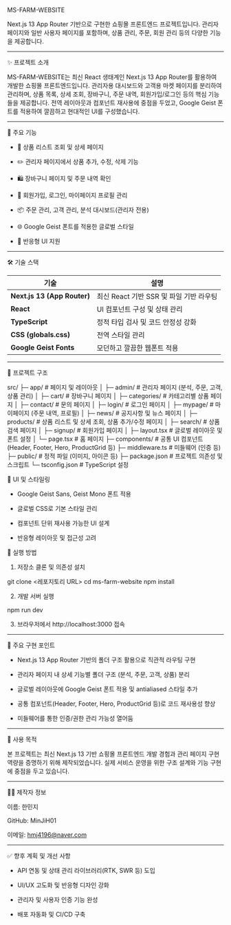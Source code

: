 MS-FARM-WEBSITE

Next.js 13 App Router 기반으로 구현한 쇼핑몰 프론트엔드 프로젝트입니다.
관리자 페이지와 일반 사용자 페이지를 포함하며, 상품 관리, 주문, 회원 관리 등의 다양한 기능을 제공합니다.

---

✨ 프로젝트 소개

MS-FARM-WEBSITE는 최신 React 생태계인 Next.js 13 App Router를 활용하여 개발한 쇼핑몰 프론트엔드입니다.
관리자용 대시보드와 고객용 마켓 페이지를 분리하여 관리하며, 상품 목록, 상세 조회, 장바구니, 주문 내역, 회원가입/로그인 등의 핵심 기능들을 제공합니다.
전역 레이아웃과 컴포넌트 재사용에 중점을 두었고, Google Geist 폰트를 적용하여 깔끔하고 현대적인 UI를 구성했습니다.

---

🧩 주요 기능

- 🛒 상품 리스트 조회 및 상세 페이지

- ✏️ 관리자 페이지에서 상품 추가, 수정, 삭제 기능

- 🛍 장바구니 페이지 및 주문 내역 확인

- 🔐 회원가입, 로그인, 마이페이지 프로필 관리

- 📦 주문 관리, 고객 관리, 분석 대시보드(관리자 전용)

- 🌐 Google Geist 폰트를 적용한 글로벌 스타일

- 📱 반응형 UI 지원

---

🛠 기술 스택

| 기술                          | 설명                          |
| --------------------------- | --------------------------- |
| **Next.js 13 (App Router)** | 최신 React 기반 SSR 및 파일 기반 라우팅 |
| **React**                   | UI 컴포넌트 구성 및 상태 관리          |
| **TypeScript**              | 정적 타입 검사 및 코드 안정성 강화        |
| **CSS (globals.css)**       | 전역 스타일 관리                   |
| **Google Geist Fonts**      | 모던하고 깔끔한 웹폰트 적용             |

---

📁 프로젝트 구조

src/
 ├─ app/                # 페이지 및 레이아웃
 │  ├─ admin/           # 관리자 페이지 (분석, 주문, 고객, 상품 관리)
 │  ├─ cart/            # 장바구니 페이지
 │  ├─ categories/      # 카테고리별 상품 페이지
 │  ├─ contact/         # 문의 페이지
 │  ├─ login/           # 로그인 페이지
 │  ├─ mypage/          # 마이페이지 (주문 내역, 프로필)
 │  ├─ news/            # 공지사항 및 뉴스 페이지
 │  ├─ products/        # 상품 리스트 및 상세 조회, 상품 추가/수정 페이지
 │  ├─ search/          # 상품 검색 페이지
 │  ├─ signup/          # 회원가입 페이지
 │  ├─ layout.tsx       # 글로벌 레이아웃 및 폰트 설정
 │  └─ page.tsx         # 홈 페이지
 ├─ components/         # 공통 UI 컴포넌트 (Header, Footer, Hero, ProductGrid 등)
 ├─ middleware.ts       # 미들웨어 (인증 등)
 ├─ public/             # 정적 파일 (이미지, 아이콘 등)
 ├─ package.json        # 프로젝트 의존성 및 스크립트
 └─ tsconfig.json       # TypeScript 설정


🎨 UI 및 스타일링

- Google Geist Sans, Geist Mono 폰트 적용

- 글로벌 CSS로 기본 스타일 관리

- 컴포넌트 단위 재사용 가능한 UI 설계

- 반응형 레이아웃 및 접근성 고려

🚀 실행 방법

1. 저장소 클론 및 의존성 설치

git clone <레포지토리 URL>
cd ms-farm-website
npm install


2. 개발 서버 실행

npm run dev


3. 브라우저에서 http://localhost:3000 접속

---

📌 주요 구현 포인트

- Next.js 13 App Router 기반의 폴더 구조 활용으로 직관적 라우팅 구현

- 관리자 페이지 내 상세 기능별 폴더 구조 (분석, 주문, 고객, 상품) 분리

- 글로벌 레이아웃에 Google Geist 폰트 적용 및 antialiased 스타일 추가

- 공통 컴포넌트(Header, Footer, Hero, ProductGrid 등)로 코드 재사용성 향상

- 미들웨어를 통한 인증/권한 관리 가능성 열어둠

---

📝 사용 목적

본 프로젝트는 최신 Next.js 13 기반 쇼핑몰 프론트엔드 개발 경험과 관리 페이지 구현 역량을 증명하기 위해 제작되었습니다.
실제 서비스 운영을 위한 구조 설계와 기능 구현에 중점을 두고 있습니다.

---

🙋‍♂️ 제작자 정보

이름: 한민지

GitHub: MinJiH01

이메일: hmj4196@naver.com

---

✅ 향후 계획 및 개선 사항

- API 연동 및 상태 관리 라이브러리(RTK, SWR 등) 도입

- UI/UX 고도화 및 반응형 디자인 강화

- 관리자 및 사용자 인증 기능 완성

- 배포 자동화 및 CI/CD 구축